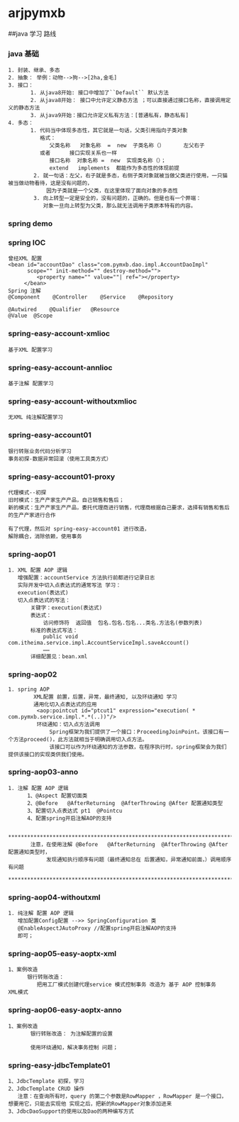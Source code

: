 # arjpymxb
##java 学习 路线
### java 基础
    1. 封装、继承、多态     
    2. 抽象： 举例：动物-->狗-->[2ha,金毛]
    3. 接口：
           1. 从java8开始: 接口中增加了``Default`` 默认方法
           2. 从java8开始： 接口中允许定义静态方法 ；可以直接通过接口名称，直接调用定义的静态方法
           3. 从java9开始：接口允许定义私有方法：[普通私有，静态私有]
    4. 多态：
           1. 代码当中体现多态性，其它就是一句话，父类引用指向子类对象
              格式：
                 父类名称   对象名称  =  new  子类名称（）      左父右子
              或者      接口实现关系也一样
                 接口名称  对象名称 =  new  实现类名称（）；            
                 extend   implements  都能作为多态性的体现前提            
            2. 就一句话：左父，右子就是多态，右侧子类对象就被当做父类进行使用，一只猫被当做动物看待，这是没有问题的，
                因为子类就是一个父类，在这里体现了面向对象的多态性
            3. 向上转型一定是安全的，没有问题的，正确的。但是也有一个弊端：
               对象一旦向上转型为父类，那么就无法调用子类原本特有的内容。
### spring demo 
### spring IOC
    曾经XML 配置
    <bean id="accountDao" class="com.pymxb.dao.impl.AccountDaoImpl" 
          scope="" init-method="" destroy-method="">
             <property name="" value=""| ref="></property>
         </bean>
    Spring 注解
    @Component    @Controller    @Service    @Repository
    
    @Autwired    @Qualifier   @Resource
    @Value  @Scope
### spring-easy-account-xmlioc
    基于XML 配置学习
### spring-easy-account-annlioc
    基于注解 配置学习
### spring-easy-account-withoutxmlioc
    无XML 纯注解配置学习
### spring-easy-account01
    银行转账业务代码分析学习
    事务初探-数据异常回滚（使用工具类方式） 
### spring-easy-account01-proxy
    代理模式--初探
    旧时模式：生产产家生产产品，自己销售和售后；
    新的模式：生产产家生产产品，委托代理商进行销售，代理商根据自己要求，选择有销售和售后的生产产家进行合作   
    
    有了代理，然后对 spring-easy-account01 进行改造，
    解除耦合，消除依赖，使用事务
### spring-aop01
    1. XML 配置 AOP 逻辑
       增强配置：accountService 方法执行前都进行记录日志
       实际开发中切入点表达式的通常写法 学习：
       execution(表达式)
       切入点表达式的写法：
           关键字：execution(表达式)
           表达式：
               访问修饰符  返回值  包名.包名.包名...类名.方法名(参数列表)
           标准的表达式写法：
               public void com.itheima.service.impl.AccountServiceImpl.saveAccount()
               ……
           详细配置见：bean.xml
### spring-aop02
    1. spring AOP
            XML配置 前置，后置，异常，最终通知, 以及环绕通知 学习
            通用化切入点表达式的应用
             <aop:pointcut id="ptcut1" expression="execution( * com.pymxb.service.impl.*.*(..))"/>
             环绕通知：切入点方法调用
                 Spring框架为我们提供了一个接口：ProceedingJoinPoint。该接口有一个方法proceed()，此方法就相当于明确调用切入点方法。
                 该接口可以作为环绕通知的方法参数，在程序执行时，spring框架会为我们提供该接口的实现类供我们使用。
### spring-aop03-anno
    1. 注解 配置 AOP 逻辑
          1、@Aspect 配置切面类
          2、@Before   @AfterReturning  @AfterThrowing @After 配置通知类型
          3、配置切入点表达式 pt1  @Pointcu
          4、配置spring开启注解AOP的支持
          
          ********************************************************************************
           注意，在使用注解 @Before   @AfterReturning  @AfterThrowing @After 配置通知类型时，
                发现通知执行顺序有问题（最终通知总在 后置通知，异常通知前面，）调用顺序有问题
          ********************************************************************************
       
### spring-aop04-withoutxml
    1. 纯注解 配置 AOP 逻辑
       增加配置Config配置 -->> SpringConfiguration 类
       @EnableAspectJAutoProxy //配置spring开启注解AOP的支持
       即可；
### spring-aop05-easy-aoptx-xml
    1、案例改造
          银行转账改造： 
             把用工厂模式创建代理service 模式控制事务 改造为 基于 AOP 控制事务  XML模式
### spring-aop06-easy-aoptx-anno
    1、案例改造
           银行转账改造： 为注解配置的设置
           
           使用环绕通知，解决事务控制 问题；
### spring-easy-jdbcTemplate01
    1、JdbcTemplate 初探，学习
    2、JdbcTemplate CRUD 操作
       注意：在查询所有时，query 的第二个参数是RowMapper ，RowMapper 是一个接口，想要用它，只能去实现他 实现之后，把新的RowMapper对象添加进来
    3、JdbcDaoSupport的使用以及Dao的两种编写方式